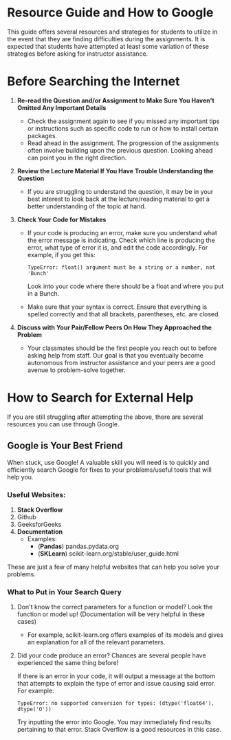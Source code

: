 # Resource Guide and How to Google
This guide offers several resources and strategies for students to utilize in the event that they are finding difficulties during the assignments. It is expected that students have attempted at least some variation of these strategies before asking for instructor assistance.

# Before Searching the Internet

1. **Re-read the Question and/or Assignment to Make Sure You Haven't Omitted Any Important Details**
    * Check the assignment again to see if you missed any important tips or instructions such as specific code to run or how to install certain packages.
    * Read ahead in the assignment. The progression of the assignments often involve building upon the previous question. Looking ahead can point you in the right direction.

2. **Review the Lecture Material If You Have Trouble Understanding the Question**
    * If you are struggling to understand the question, it may be in your best interest to look back at the lecture/reading material to get a better understanding of the topic at hand.

3. **Check Your Code for Mistakes**
    * If your code is producing an error, make sure you understand what the error message is indicating. Check which line is producing the error, what type of error it is, and edit the code accordingly.
    For example, if you get this:
        ~~~
        TypeError: float() argument must be a string or a number, not 'Bunch'
        ~~~~
        Look into your code where there should be a float and where you put in a Bunch.
    
    * Make sure that your syntax is correct. Ensure that everything is spelled correctly and that all brackets, parentheses, etc. are closed.

4. **Discuss with Your Pair/Fellow Peers On How They Approached the Problem**
    * Your classmates should be the first people you reach out to before asking help from staff. Our goal is that you eventually become autonomous from instructor assistance and your peers are a good avenue to problem-solve together.

# How to Search for External Help
If you are still struggling after attempting the above, there are several resources you can use through Google.

## Google is Your Best Friend
When stuck, use Google! A valuable skill you will need is to quickly and efficiently search Google for fixes to your problems/useful tools that will help you.

### Useful Websites:
1. **Stack Overflow**
2. Github
3. GeeksforGeeks
4. **Documentation**
    * Examples:
        * (**Pandas**) pandas.pydata.org
        * (**SKLearn**) scikit-learn.org/stable/user_guide.html

These are just a few of many helpful websites that can help you solve your problems.

### What to Put in Your Search Query
1. Don't know the correct parameters for a function or model? Look the function or model up! (Documentation will be very helpful in these cases)
    * For example, scikit-learn.org offers examples of its models and gives an explanation for all of the relevant parameters.

2. Did your code produce an error? Chances are several people have experienced the same thing before!

    If there is an error in your code, it will output a message at the bottom that attempts to explain the type of error and issue causing said error. For example:
    ~~~
    TypeError: no supported conversion for types: (dtype('float64'), dtype('O'))
    ~~~
    Try inputting the error into Google. You may immediately find results pertaining to that error. Stack Overflow is a good resources in this case.




